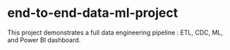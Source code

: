 # end-to-end-data-ml-project
This project demonstrates a full data engineering pipeline : ETL, CDC, ML, and Power BI dashboard. 
